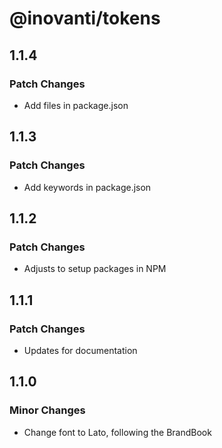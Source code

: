 # @inovanti/tokens

## 1.1.4

### Patch Changes

- Add files in package.json

## 1.1.3

### Patch Changes

- Add keywords in package.json

## 1.1.2

### Patch Changes

- Adjusts to setup packages in NPM

## 1.1.1

### Patch Changes

- Updates for documentation

## 1.1.0

### Minor Changes

- Change font to Lato, following the BrandBook
